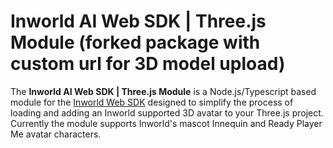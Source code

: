 # Inworld AI Web SDK | Three.js Module (forked package with custom url for 3D model upload)

The **Inworld AI Web SDK | Three.js Module** is a Node.js/Typescript based module for the [Inworld Web SDK](https://github.com/inworld-ai/inworld-web-sdk) designed to simplify the process of loading and adding an Inworld supported 3D avatar to your Three.js project. Currently the module supports Inworld's mascot Innequin and Ready Player Me avatar characters.

